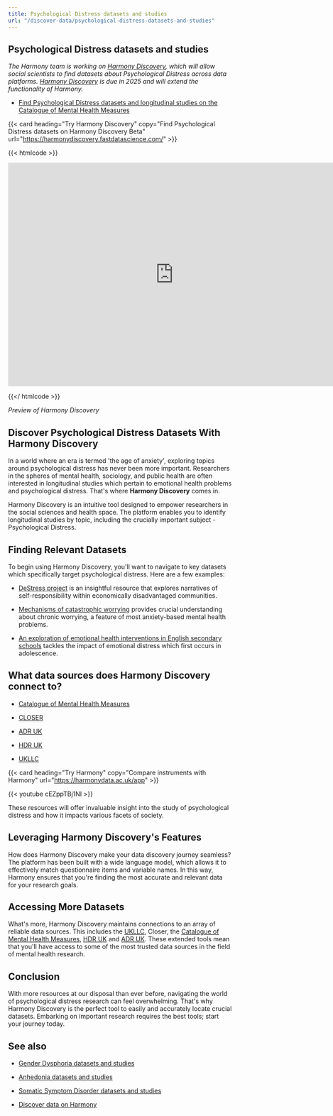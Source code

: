 ```yaml
---
title: Psychological Distress datasets and studies
url: "/discover-data/psychological-distress-datasets-and-studies"
---
```


## Psychological Distress datasets and studies

*The Harmony team is working on [Harmony Discovery](https://harmonydiscovery.fastdatascience.com/), which will allow social scientists to find datasets about Psychological Distress across data platforms. [Harmony Discovery](https://harmonydiscovery.fastdatascience.com/) is due in 2025 and will extend the functionality of Harmony.*

* [Find Psychological Distress datasets and longitudinal studies on the Catalogue of Mental Health Measures](https://www.cataloguementalhealth.ac.uk/?content=search&query=Topic:psychological+distress)


{{< card heading="Try Harmony Discovery" copy="Find Psychological Distress datasets on Harmony Discovery Beta" url="https://harmonydiscovery.fastdatascience.com/" >}}

{{< htmlcode >}}

<iframe src="https://www.veed.io/embed/b8eb93ee-5cca-4b09-8b5d-34b614cb0f58" width="744" height="504" frameborder="0" title="Thomas Wood's Video - Oct 23, 2024" webkitallowfullscreen mozallowfullscreen allowfullscreen></iframe>

{{</ htmlcode >}}

*Preview of Harmony Discovery*


## Discover Psychological Distress Datasets With Harmony Discovery

In a world where an era is termed 'the age of anxiety', exploring topics around psychological distress has never been more important. Researchers in the spheres of mental health, sociology, and public health are often interested in longitudinal studies which pertain to emotional health problems and psychological distress. That's where **Harmony Discovery** comes in. 

Harmony Discovery is an intuitive tool designed to empower researchers in the social sciences and health space. The platform enables you to identify longitudinal studies by topic, including the crucially important subject - Psychological Distress.

## Finding Relevant Datasets

To begin using Harmony Discovery, you'll want to navigate to key datasets which specifically target psychological distress. Here are a few examples:

- [DeStress project](https://reshare.ukdataservice.ac.uk/853788) is an insightful resource that explores narratives of self-responsibility within economically disadvantaged communities.

- [Mechanisms of catastrophic worrying](https://reshare.ukdataservice.ac.uk/851072) provides crucial understanding about chronic worrying, a feature of most anxiety-based mental health problems.

- [An exploration of emotional health interventions in English secondary schools](https://reshare.ukdataservice.ac.uk/850117) tackles the impact of emotional distress which first occurs in adolescence.

## What data sources does Harmony Discovery connect to?

* [Catalogue of Mental Health Measures](https://www.cataloguementalhealth.ac.uk/)

* [CLOSER](https://closer.ac.uk/)

* [ADR UK](https://www.adruk.org/data-access/data-catalogue/)

* [HDR UK](https://www.healthdatagateway.org/)

* [UKLLC](https://explore.ukllc.ac.uk)

{{< card heading="Try Harmony" copy="Compare instruments with Harmony" url="https://harmonydata.ac.uk/app" >}}

{{< youtube cEZppTBj1NI >}}



These resources will offer invaluable insight into the study of psychological distress and how it impacts various facets of society.

## Leveraging Harmony Discovery's Features

How does Harmony Discovery make your data discovery journey seamless? The platform has been built with a wide language model, which allows it to effectively match questionnaire items and variable names. In this way, Harmony ensures that you're finding the most accurate and relevant data for your research goals.

## Accessing More Datasets 

What's more, Harmony Discovery maintains connections to an array of reliable data sources. This includes the [UKLLC](https://explore.ukllc.ac.uk/), Closer, the [Catalogue of Mental Health Measures](https://www.cataloguementalhealth.ac.uk/), [HDR UK](https://www.hdruk.ac.uk/) and [ADR UK](https://www.adruk.org/). These extended tools mean that you'll have access to some of the most trusted data sources in the field of mental health research. 

## Conclusion

With more resources at our disposal than ever before, navigating the world of psychological distress research can feel overwhelming. That's why Harmony Discovery is the perfect tool to easily and accurately locate crucial datasets. Embarking on important research requires the best tools; start your journey today.

## See also

* [Gender Dysphoria datasets and studies](/discover-data/gender-dysphoria-datasets-and-studies)

* [Anhedonia datasets and studies](/discover-data/anhedonia-datasets-and-studies)

* [Somatic Symptom Disorder datasets and studies](/discover-data/somatic-symptom-disorder-datasets-and-studies)

* [Discover data on Harmony](/discover-data/)